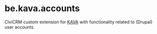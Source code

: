be.kava.accounts
================

CiviCRM custom extension for [KAVA](https://www.kava.be/) with functionality related to (Drupal) user accounts.
